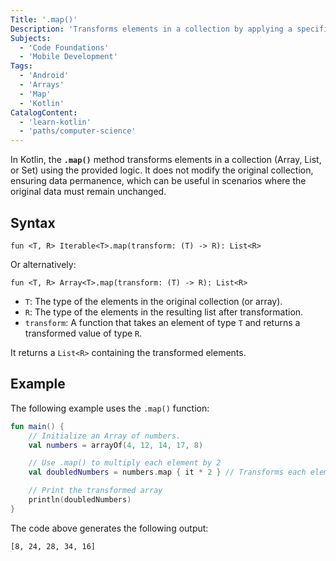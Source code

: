 ```yaml
---
Title: '.map()'
Description: 'Transforms elements in a collection by applying a specified transformation function, resulting in a new collection with the transformed values.'
Subjects:
  - 'Code Foundations'
  - 'Mobile Development'
Tags:
  - 'Android'
  - 'Arrays'
  - 'Map'
  - 'Kotlin'
CatalogContent:
  - 'learn-kotlin'
  - 'paths/computer-science'
---
```


In Kotlin, the **`.map()`** method transforms elements in a collection (Array, List, or Set) using the provided logic. It does not modify the original collection, ensuring data permanence, which can be useful in scenarios where the original data must remain unchanged.

## Syntax

```pseudo
fun <T, R> Iterable<T>.map(transform: (T) -> R): List<R>
```

Or alternatively:

```pseudo
fun <T, R> Array<T>.map(transform: (T) -> R): List<R>
```

- `T`: The type of the elements in the original collection (or array).
- `R`: The type of the elements in the resulting list after transformation.
- `transform`: A function that takes an element of type `T` and returns a transformed value of type `R`.

It returns a `List<R>` containing the transformed elements.

## Example

The following example uses the `.map()` function:

```kotlin
fun main() {
    // Initialize an Array of numbers.
    val numbers = arrayOf(4, 12, 14, 17, 8)

    // Use .map() to multiply each element by 2
    val doubledNumbers = numbers.map { it * 2 } // Transforms each element by multiplying it by 2

    // Print the transformed array
    println(doubledNumbers)
}
```

The code above generates the following output:

```shell
[8, 24, 28, 34, 16]
```
